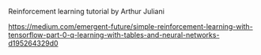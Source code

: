 Reinforcement learning tutorial by Arthur Juliani

https://medium.com/emergent-future/simple-reinforcement-learning-with-tensorflow-part-0-q-learning-with-tables-and-neural-networks-d195264329d0
